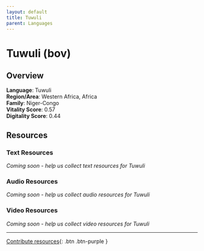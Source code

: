 ```yaml
---
layout: default
title: Tuwuli
parent: Languages
---
```


# Tuwuli (bov)

## Overview

**Language**: Tuwuli  
**Region/Area**: Western Africa, Africa  
**Family**: Niger-Congo  
**Vitality Score**: 0.57  
**Digitality Score**: 0.44  

## Resources

### Text Resources
*Coming soon - help us collect text resources for Tuwuli*

### Audio Resources
*Coming soon - help us collect audio resources for Tuwuli*

### Video Resources
*Coming soon - help us collect video resources for Tuwuli*

---

[Contribute resources](https://fairtrain.github.io/){: .btn .btn-purple }
